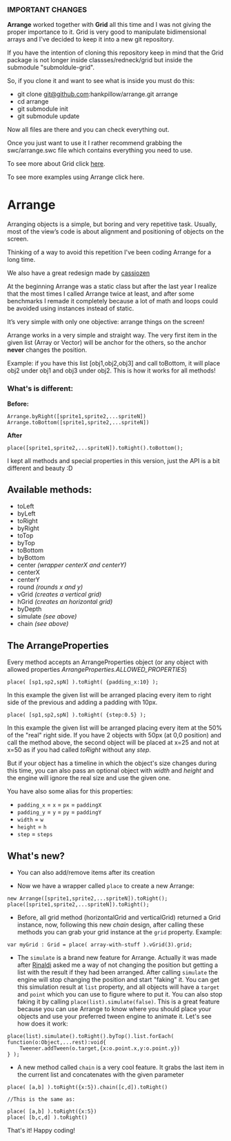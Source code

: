 ### IMPORTANT CHANGES

**Arrange** worked together with **Grid** all this time and I was not giving the proper importance to it. Grid is very good to manipulate bidimensional arrays and I've decided to keep it into a new git repository. 

If you have the intention of cloning this repository keep in mind that the Grid package is not longer inside classses/redneck/grid but inside the submodule "submoldule-grid".

So, if you clone it and want to see what is inside you must do this:

* git clone git@github.com:hankpillow/arrange.git arrange 
* cd arrange
* git submodule init
* git submodule update

Now all files are there and you can check everything out. 

Once you just want to use it I rather recommend grabbing the swc/arrange.swc file which contains everything you need to use.

To see more about Grid click [here](https://github.com/hankpillow/grid).

To see more examples using Arrange click here.

# Arrange

Arranging objects is a simple, but boring and very repetitive task.
Usually, most of the view’s code is about alignment and positioning of objects on the screen.

Thinking of a way to avoid this repetition I've been coding Arrange for a long time.

We also have a great redesign made by [cassiozen](https://github.com/cassiozen/AS3-Layout-Manager)

At the beginning Arrange was a static class but after the last year I realize that the most times I called Arrange twice at least, and after some benchmarks I remade it completely because a lot of math and loops could be avoided using instances instead of static.

It’s very simple with only one objective: arrange things on the screen!

Arrange works in a very simple and straight way. 
The very first item in the given list (Array or Vector) will be anchor for the others, so the anchor **never** changes the position.

Example: if you have this list [obj1,obj2,obj3] and call toBottom, it will place obj2 under obj1 and obj3 under obj2. This is how it works for all methods!

### What's is different:

**Before:**
<pre><code>Arrange.byRight([sprite1,sprite2,...spriteN])
Arrange.toBottom([sprite1,sprite2,...spriteN])</code></pre>

**After**
<pre><code>place([sprite1,sprite2,...spriteN]).toRight().toBottom();</code></pre>

I kept all methods and special properties in this version, just the API is a bit different and beauty :D

## Available methods:

* toLeft
* byLeft
* toRight
* byRight
* toTop
* byTop
* toBottom
* byBottom
* center *(wrapper centerX and centerY)*
* centerX
* centerY
* round *(rounds x and y)*
* vGrid *(creates a vertical grid)*
* hGrid *(creates an horizontal grid)*
* byDepth
* simulate *(see above)*
* chain *(see above)*

## The ArrangeProperties
Every method accepts an ArrangeProperties object (or any object with allowed properties *ArrangeProperties.ALLOWED_PROPERTIES*)

<pre><code>place( [sp1,sp2,spN] ).toRight( {padding_x:10} );</code></pre>
In this example the given list will be arranged placing every item to right side of the previous and adding a padding with 10px.

<pre><code>place( [sp1,sp2,spN] ).toRight( {step:0.5} );</code></pre>
In this example the given list will be arranged placing every item at the 50% of the "real" right side.
If you have 2 objects with 50px (at 0,0 position) and call the method above, the second object will be placed at x=25 and not at x=50 as if you had called *toRight* without any *step*.

But if your object has a timeline in which the object's size changes during this time, you can also pass an optional object with *width* and *height* and the engine will ignore the real size and use the given one.

You have also some alias for this properties:

* <code>padding_x</code> = <code>x</code> = <code>px</code> = <code>paddingX</code>
* <code>padding_y</code> = <code>y</code> = <code>py</code> = <code>paddingY</code>
* <code>width</code> = <code>w</code>
* <code>height</code> = <code>h</code>
* <code>step</code> = <code>steps</code>

## What's new?

* You can also add/remove items after its creation

* Now we have a wrapper called <code>place</code> to create a new Arrange:<br>

<pre><code>new Arrange([sprite1,sprite2,...spriteN]).toRight();
place([sprite1,sprite2,...spriteN]).toRight();</code></pre>

* Before, all grid method (horizontalGrid and verticalGrid) returned a Grid instance, now, following this new *chain* design, after calling these methods you can grab your grid instance at the <code>grid</code> property. Example:<br>

<pre><code>var myGrid : Grid = place( array-with-stuff ).vGrid(3).grid;</code></pre>

* The <code>simulate</code> is a brand new feature for Arrange. Actually it was made after [Rinaldi](https://github.com/rafaelrinaldi) asked me a way of not changing the position but getting a list with the result if they had been arranged.
After calling <code>simulate</code> the engine will stop changing the position and start "faking" it. You can get this simulation result at <code>list</code> property, and all objects will have a <code>target</code> and <code>point</code> which you can use to figure where to put it.
You can also stop faking it by calling <code>place(list).simulate(false)</code>. This is a great feature because you can use Arrange to know where you should place your objects and use your preferred tween engine to animate it. Let's see how does it work:

<pre><code>place(list).simulate().toRight().byTop().list.forEach( function(o:Object,...rest):void{
	Tweener.addTween(o.target,{x:o.point.x,y:o.point.y})
} );</code></pre>

* A new method called <code>chain</code> is a very cool feature. It grabs the last item in the current list and concatenates with the given parameter

<pre><code>place( [a,b] ).toRight({x:5}).chain([c,d]).toRight()

//This is the same as:

place( [a,b] ).toRight({x:5})
place( [b,c,d] ).toRight()</code></pre>

That's it!
Happy coding!
